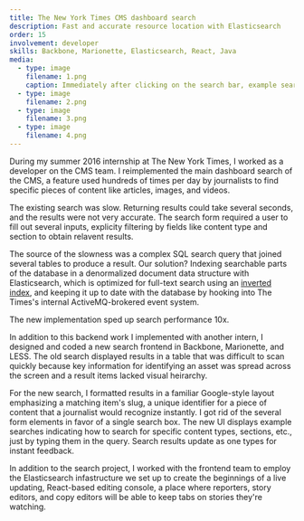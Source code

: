 ```yaml
---
title: The New York Times CMS dashboard search
description: Fast and accurate resource location with Elasticsearch
order: 15
involvement: developer
skills: Backbone, Marionette, Elasticsearch, React, Java
media:
  - type: image
    filename: 1.png
    caption: Immediately after clicking on the search bar, example searches appear below – one every few seconds.
  - type: image
    filename: 2.png
  - type: image
    filename: 3.png
  - type: image
    filename: 4.png
---
```


During my summer 2016 internship at The New York Times, I worked as a developer on the CMS team. I reimplemented the main dashboard search of the CMS, a feature used hundreds of times per day by journalists to find specific pieces of content like articles, images, and videos.

The existing search was slow. Returning results could take several seconds, and the results were not very accurate. The search form required a user to fill out several inputs, explicity filtering by fields like content type and section to obtain relavent results.

The source of the slowness was a complex SQL search query that joined several tables to produce a result. Our solution? Indexing searchable parts of the database in a denormalized document data structure with Elasticsearch, which is optimized for full-text search using an [inverted index](https://www.elastic.co/guide/en/elasticsearch/guide/current/inverted-index.html), and keeping it up to date with the database by hooking into The Times's internal ActiveMQ-brokered event system.

The new implementation sped up search performance 10x.

In addition to this backend work I implemented with another intern, I designed and coded a new search frontend in Backbone, Marionette, and LESS. The old search displayed results in a table that was difficult to scan quickly because key information for identifying an asset was spread across the screen and a result items lacked visual heirarchy.

For the new search, I formatted results in a familiar Google-style layout emphasizing a matching item's slug, a unique identifier for a piece of content that a journalist would recognize instantly. I got rid of the several form elements in favor of a single search box. The new UI displays example searches indicating how to search for specific content types, sections, etc., just by typing them in the query. Search results update as one types for instant feedback.

In addition to the search project, I worked with the frontend team to employ the Elasticsearch infastructure we set up to create the beginnings of a live updating, React-based editing console, a place where reporters, story editors, and copy editors will be able to keep tabs on stories they're watching.
